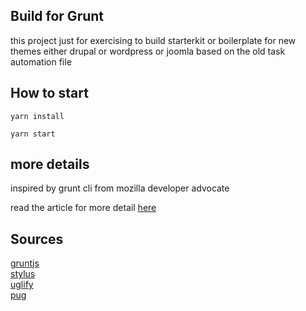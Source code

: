 ## Build for Grunt 

this project just for exercising to build starterkit or boilerplate for new themes either drupal or wordpress or joomla
based on the old task automation file

## How to start 

```
yarn install

yarn start
```

## more details

inspired by grunt cli from mozilla developer advocate

read the article for more detail
[here](https://new-amdevblog.netlify.app/posts/gruntart)

## Sources

[gruntjs](https://gruntjs.com/)  
[stylus](https://stylus-lang.com/)  
[uglify](https://github.com/mishoo/UglifyJS)  
[pug](https://pugjs.org/api/getting-started.html)  
